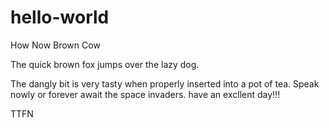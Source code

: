 # hello-world
How Now Brown Cow

The quick brown fox jumps over the lazy dog.  

The dangly bit is very tasty when properly inserted into a pot of tea.  Speak nowly or forever await the space invaders.  have an excllent day!!!

TTFN
